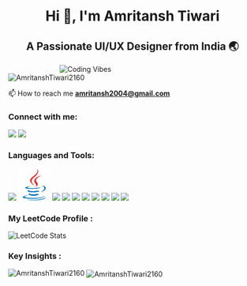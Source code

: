 <h1 align="center">Hi 👋, I'm Amritansh Tiwari</h1>
<h2 align="center">A Passionate UI/UX Designer from India 🌏</h2>

<img align="right" alt="Coding Vibes" Width="400" src="https://user-images.githubusercontent.com/74038190/212749447-bfb7e725-6987-49d9-ae85-2015e3e7cc41.gif">

<p align="left"> <img src="https://komarev.com/ghpvc/?username=AmritanshTiwari2160&label=Profile%20views&color=0e75b6&style=flat" alt="AmritanshTiwari2160" /> </p>

📫 How to reach me **amritansh2004@gmail.com**

<h3 align="left">Connect with me:</h3>
<a href="https://linkedin.com/in/amritansh-tiwari-2864a524a" target="blank"><img src="https://user-images.githubusercontent.com/74038190/235294012-0a55e343-37ad-4b0f-924f-c8431d9d2483.gif" width="60"></a>
<a href="https://linkedin.com/in/amritansh-tiwari-2864a524a](https://www.youtube.com/channel/UCQtc_BsilfXLvlZDDvxSUgA" target="blank"><img src="https://user-images.githubusercontent.com/74038190/235294007-de441046-823e-4eff-89bf-d4df52858b65.gif" width="60"></a>
</p>

<h3 align="left">Languages and Tools:</h3>
<p align="left">
  <img src="https://user-images.githubusercontent.com/74038190/212257472-08e52665-c503-4bd9-aa20-f5a4dae769b5.gif" width="60">
  <img src="https://raw.githubusercontent.com/devicons/devicon/master/icons/java/java-original.svg" alt="Java" width="65"/>
  <img src="https://github.com/Anmol-Baranwal/Cool-GIFs-For-GitHub/assets/74038190/29fd6286-4e7b-4d6c-818f-c4765d5e39a9" width="60">
  <img src="https://github.com/Anmol-Baranwal/Cool-GIFs-For-GitHub/assets/74038190/67f477ed-6624-42da-99f0-1a7b1a16eecb" width="60">
  <img src="https://user-images.githubusercontent.com/74038190/212257454-16e3712e-945a-4ca2-b238-408ad0bf87e6.gif" width="60">
  <img src="https://user-images.githubusercontent.com/74038190/212281763-e6ecd7ef-c4aa-45b6-a97c-f33f6bb592bd.gif" width="60">
<img src="https://user-images.githubusercontent.com/74038190/212257467-871d32b7-e401-42e8-a166-fcfd7baa4c6b.gif" width="60">
<img src="https://user-images.githubusercontent.com/74038190/212281775-b468df30-4edc-4bf8-a4ee-f52e1aaddc86.gif" width="60">
  <img src="https://user-images.githubusercontent.com/74038190/212257468-1e9a91f1-b626-4baa-b15d-5c385dfa7ed2.gif" width="55">
  <img src="https://user-images.githubusercontent.com/74038190/212257465-7ce8d493-cac5-494e-982a-5a9deb852c4b.gif" width="55">
</p>

<h3 align="left">My LeetCode Profile :</h3>

<p align="left"> <img src="https://leetcard.jacoblin.cool/AmritanshTiwari_108?theme=nord&font=Amaranth" alt="LeetCode Stats"> </p>

### Key Insights :
<p><img align="left" src="https://github-readme-stats.vercel.app/api/top-langs?username=AmritanshTiwari2160&show_icons=true&locale=en&layout=compact" alt="AmritanshTiwari2160" /></p>

<p>&nbsp;<img align="center" src="https://github-readme-stats.vercel.app/api?username=AmritanshTiwari2160&show_icons=true&locale=en" alt="AmritanshTiwari2160" /></p>


